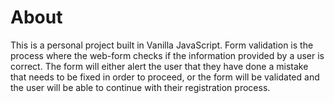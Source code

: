# About
This is a personal project built in Vanilla JavaScript. Form validation is the process where the web-form checks if the information provided by a user is correct. The form will either alert the user that they have done a mistake that needs to be fixed in order to proceed, or the form will be validated and the user will be able to continue with their registration process.